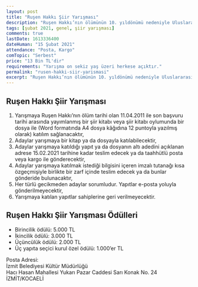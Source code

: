 ```yaml
---
layout: post
title: "Ruşen Hakkı Şiir Yarışması"
description: "Ruşen Hakkı’nın ölümünün 10. yıldönümü nedeniyle Uluslararası Ruşen Hakkı Şiir Yarışması düzenlenmektedir."
tags: [şubat 2021, genel, şiir yarışması]
comments: true
lastDate: 1613336400 
dateHuman: "15 Şubat 2021"
attendance: "Posta, Kargo"
comTopic: "Serbest"
price: "13 Bin TL'dir"
requirements: "Yarışma on sekiz yaş üzeri herkese açıktır."
permalink: "rusen-hakki-siir-yarismasi"
excerpt: "Ruşen Hakkı’nın ölümünün 10. yıldönümü nedeniyle Uluslararası Ruşen Hakkı Şiir Yarışması düzenlenmektedir."
---
```


## Ruşen Hakkı Şiir Yarışması
1. Yarışmaya Ruşen Hakkı’nın ölüm tarihi olan 11.04.2011 ile son başvuru tarihi arasında yayımlanmış bir şiir kitabı veya şiir kitabı oylumunda bir dosya ile (Word formatında A4 dosya kâğıdına 12 puntoyla yazılmış olarak) katılım sağlanacaktır,
2. Adaylar yarışmaya bir kitap ya da dosyayla katılabilecektir,
3. Adaylar yarışmaya katıldığı yapıt ya da dosyanın altı adedini açıklanan adrese 15.02.2021 tarihine kadar teslim edecek ya da taahhütlü posta veya kargo ile gönderecektir,
4. Adaylar yarışmaya katılmak istediği bilgisini içeren imzalı tutanağı kısa özgeçmişiyle birlikte bir zarf içinde teslim edecek ya da bunlar gönderide bulunacaktır,
5. Her türlü gecikmeden adaylar sorumludur. Yapıtlar e-posta yoluyla gönderilmeyecektir,
6. Yarışmaya katılan yapıtlar sahiplerine geri verilmeyecektir.

## Ruşen Hakkı Şiir Yarışması Ödülleri
- Birincilik ödülü: 5.000 TL
- İkincilik ödülü: 3.000 TL
- Üçüncülük ödülü: 2.000 TL
- Üç yapıta seçici kurul özel ödülü: 1.000’er TL

Posta Adresi:  
İzmit Belediyesi Kültür Müdürlüğü  
Hacı Hasan Mahallesi Yukarı Pazar Caddesi Sarı Konak No. 24  
İZMİT/KOCAELİ  